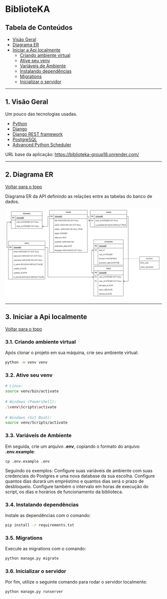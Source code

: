 # BiblioteKA

## Tabela de Conteúdos

- [Visão Geral](#1-visão-geral)
- [Diagrama ER](#2-diagrama-er)
- [Iniciar a Api localmente](#3-início-rápido)
    - [Criando ambiente virtual](#31-criando-ambiente-virtual)
    - [Ative seu venv](#32-ative-seu-venv)
    - [Variáveis de Ambiente](#33-variáveis-de-ambiente)
    - [Instalando dependências](#34-instalando-dependências)
    - [Migrations](#35-migrations)
    - [Inicializar o servidor](#36-inicializar-o-servidor)

---

## 1. Visão Geral

Um pouco das tecnologias usadas.

- [Python](https://www.python.org/)
- [Django](https://www.djangoproject.com/)
- [Django REST framework](https://www.django-rest-framework.org/)
- [PostgreSQL](https://www.postgresql.org/)
- [Advanced Python Scheduler](https://apscheduler.readthedocs.io/en/3.x/)

URL base da aplicação:
https://biblioteka-group18.onrender.com/

---

## 2. Diagrama ER
[ Voltar para o topo ](#tabela-de-conteúdos)


Diagrama ER da API definindo as relações entre as tabelas do banco de dados.

![DER](diagram.png)

---

## 3. Iniciar a Api localmente
[ Voltar para o topo ](#tabela-de-conteúdos)


### 3.1. Criando ambiente virtual

Após clonar o projeto em sua máquina, crie seu ambiente virtual:

```bash
python -m venv venv
```

### 3.2. Ative seu venv

```bash
# Linux:
source venv/bin/activate

# Windows (Powershell):
.\venv\Scripts\activate

# Windows (Git Bash):
source venv/Scripts/activate
```

### 3.3. Variáveis de Ambiente

Em seguida, crie um arquivo **.env**, copiando o formato do arquivo **.env.example**:
```
cp .env.example .env
```
Seguindo os exemplos:
Configure suas variáveis de ambiente com suas credenciais do Postgres e uma nova database da sua escolha.
Configure quantos dias durará um empréstimo e quantos dias será o prazo de desbloqueio.
Configure também o intervalo em horas de execução do script, os dias e horários de funcionamento da biblioteca. 


### 3.4. Instalando dependências 

Instale as dependências com o comando:

```bash
pip install -r requirements.txt
```

### 3.5. Migrations 

Execute as migrations com o comando:

```bash
python manage.py migrate
```

### 3.6. Inicializar o servidor 

Por fim, utilize o seguinte comando para rodar o servidor localmente:

```bash
python manage.py runserver
```
